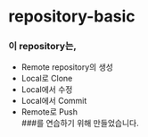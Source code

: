 # repository-basic

### 이 repository는,
* Remote repository의 생성
* Local로 Clone
* Local에서 수정
* Local에서 Commit
* Remote로 Push  
###를 연습하기 위해 만들었습니다.